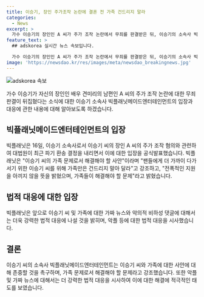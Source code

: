 ```yaml
---
title: 이승기, 장인 주가조작 논란에 결혼 전 가족 건드리지 말라
categories:
  - News
excerpt: >
  가수 이승기의 장인인 A 씨가 주가 조작 논란에서 무죄를 판결받은 뒤, 이승기의 소속사 빅플래닛은 법적 대응을 예고했다. 이에 대한 입장을 밝히며 이승기의 가정과 일에 집중할 수 있도록 지지를 약속했다. 특히 악플 등에 대한 강력한 법적 대응을 시사하며 팬들로부터의 지지를 요청했다. 대법원은 A 씨의 무죄를 판결하며 부정행위에 해당한다고 판단했다.
feature_text: >
  ## adskorea 실시간 뉴스 속보입니다.

  가수 이승기의 장인인 A 씨가 주가 조작 논란에서 무죄를 판결받은 뒤, 이승기의 소속사 빅플래닛은 법적 대응을 예고했다. 이에 대한 입장을 밝히며 이승기의 가정과 일에 집중할 수 있도록 지지를 약속했다. 특히 악플 등에 대한 강력한 법적 대응을 시사하며 팬들로부터의 지지를 요청했다. 대법원은 A 씨의 무죄를 판결하며 부정행위에 해당한다고 판단했다.
image: 'https://newsdao.kr/res/images/meta/newsdao_breakingnews.jpg'
---
```

![adskorea 속보](https://newsdao.kr/res/images/meta/newsdao_breakingnews.jpg)

<p data-ke-size="size16">가수 이승기가 자신의 장인인 배우 견미리의 남편인 A 씨의 주가 조작 논란에 대한 무죄 판결이 뒤집혔다는 소식에 대한 이승기 소속사 빅플래닛메이드엔터테인먼트의 입장과 대응에 관한 내용에 대해 알아보도록 하겠습니다.</p>

<h2 data-ke-size="size26">빅플래닛메이드엔터테인먼트의 입장</h2>

<p data-ke-size="size16">빅플래닛은 16일, 이승기 소속사로서 이승기 씨의 장인 A 씨의 주가 조작 혐의와 관련하여 대법원이 최근 파기 환송 결정을 내리면서 이에 대한 입장을 공식발표했습니다. 빅플래닛은 "이승기 씨의 가족 문제로서 해결해야 할 사안"이라며 "팬들에게 더 가까이 다가서기 위한 이승기 씨를 위해 가족만은 건드리지 말아 달라"고 강조하고, "전폭적인 지원을 아끼지 않을 뜻을 밝혔으며, 가족들이 해결해야 할 문제"라고 밝혔습니다.</p>

<h2 data-ke-size="size26">법적 대응에 대한 입장</h2>

<p data-ke-size="size16">빅플래닛은 앞으로 이승기 씨 및 가족에 대한 가짜 뉴스와 악의적 비하성 댓글에 대해서는 더욱 강력한 법적 대응에 나설 것을 밝히며, 악플 등에 대한 법적 대응을 시사했습니다.</p>

<h2 data-ke-size="size26">결론</h2>

<p data-ke-size="size16">이승기 씨의 소속사 빅플래닛메이드엔터테인먼트는 이승기 씨와 가족에 대한 사안에 대해 존중할 것을 촉구하며, 가족 문제로서 해결해야 할 문제라고 강조했습니다. 또한 악플 및 가짜 뉴스에 대해서는 더 강력한 법적 대응을 시사하여 이에 대한 해결에 적극적인 태도를 보였습니다.</p>


